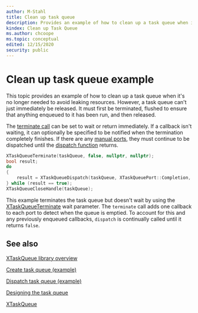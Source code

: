 ```yaml
---
author: M-Stahl
title: Clean up task queue
description: Provides an example of how to clean up a task queue when it's no longer needed.
kindex: Clean up Task Queue
ms.author: chcoope
ms.topic: conceptual
edited: 12/15/2020
security: public
---
```


# Clean up task queue example

This topic provides an example of how to clean up a task queue when it's no longer needed to avoid leaking resources. However, a task queue can't just immediately be released. It must first be terminated, flushed to
ensure that anything enqueued to it has been run, and then released. 

The [terminate call](../../../reference/system/xtaskqueue/functions/xtaskqueueterminate.md) can be set to wait or return
immediately. If a callback isn't waiting, it can optionally be specified
to be notified when the termination completely finishes. If there are
any [manual ports](../../../reference/system/xtaskqueue/enums/xtaskqueuedispatchmode.md), they must continue to be dispatched until
the [dispatch function](../../../reference/system/xtaskqueue/functions/xtaskqueuedispatch.md) returns.

```c++
XTaskQueueTerminate(taskQueue, false, nullptr, nullptr);
bool result;
do
{
    result = XTaskQueueDispatch(taskQueue, XTaskQueuePort::Completion, INFINITE);
} while (result == true);
XTaskQueueCloseHandle(taskQueue);
```

This example terminates the task queue but doesn't wait by using the 
[XTaskQueueTerminate](../../../reference/system/xtaskqueue/functions/xtaskqueueterminate.md) wait parameter. 
The `terminate` call adds one callback to each port to detect when the queue
is emptied. To account for this and any previously enqueued callbacks,
`dispatch` is continually called until it returns `false`.

## See also

[XTaskQueue library overview](async-library-xtaskqueue.md)  

[Create task queue (example)](async-library-xtaskqueue-example-create-task-queue.md)  

[Dispatch task queue (example)](async-library-xtaskqueue-example-dispatch-task-queue.md)  

[Designing the task queue](../async-task-queue-design.md)  

[XTaskQueue](../../../reference/system/xtaskqueue/xtaskqueue_members.md)  